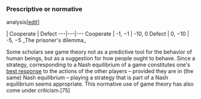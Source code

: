 ### Prescriptive or normative
analysis[[edit](/w/index.php?title=Game\_theory&action=edit&section=27 "Edit
section: Prescriptive or normative analysis")]

| Cooperate | Defect 
---|---|--- 
Cooperate | -1, −1 | -10, 0 
Defect | 0, −10 | -5, −5 
\_The prisoner's dilemma\_ 
 
Some scholars see game theory not as a predictive tool for the behavior of
human beings, but as a suggestion for how people ought to behave. Since a
strategy, corresponding to a Nash equilibrium of a game constitutes one's
[best response](/wiki/Best\_response "Best response") to the actions of the
other players – provided they are in (the same) Nash equilibrium – playing a
strategy that is part of a Nash equilibrium seems appropriate. This normative
use of game theory has also come under criticism.[75]
